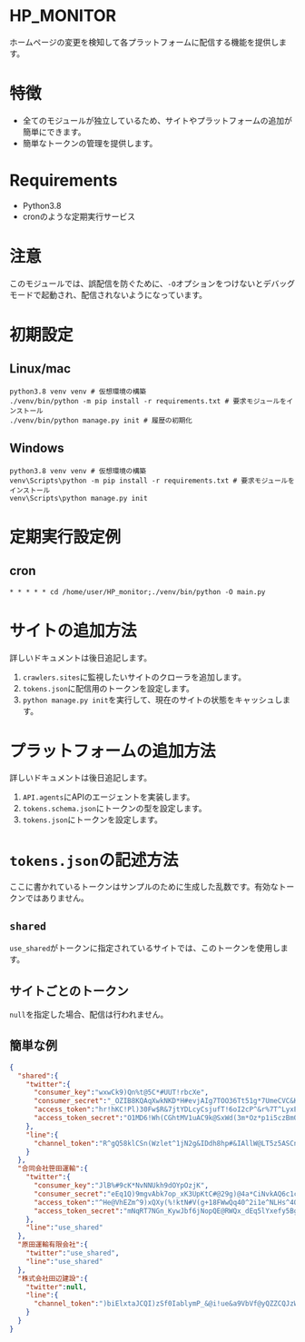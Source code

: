 # HP_MONITOR
ホームページの変更を検知して各プラットフォームに配信する機能を提供します。

# 特徴
* 全てのモジュールが独立しているため、サイトやプラットフォームの追加が簡単にできます。
* 簡単なトークンの管理を提供します。

# Requirements
* Python3.8
* cronのような定期実行サービス

# 注意
このモジュールでは、誤配信を防ぐために、`-O`オプションをつけないとデバッグモードで起動され、配信されないようになっています。

# 初期設定
## Linux/mac
```shell script
python3.8 venv venv # 仮想環境の構築
./venv/bin/python -m pip install -r requirements.txt # 要求モジュールをインストール
./venv/bin/python manage.py init # 履歴の初期化
```
## Windows
```shell script
python3.8 venv venv # 仮想環境の構築
venv\Scripts\python -m pip install -r requirements.txt # 要求モジュールをインストール
venv\Scripts\python manage.py init
```

# 定期実行設定例
## cron
```text
* * * * * cd /home/user/HP_monitor;./venv/bin/python -O main.py
```

# サイトの追加方法
詳しいドキュメントは後日追記します。

1. `crawlers.sites`に監視したいサイトのクローラを追加します。
2. `tokens.json`に配信用のトークンを設定します。
3. `python manage.py init`を実行して、現在のサイトの状態をキャッシュします。

# プラットフォームの追加方法
詳しいドキュメントは後日追記します。

1. `API.agents`にAPIのエージェントを実装します。
2. `tokens.schema.json`にトークンの型を設定します。
3. `tokens.json`にトークンを設定します。

# `tokens.json`の記述方法
ここに書かれているトークンはサンプルのために生成した乱数です。有効なトークンではありません。

## `shared`
`use_shared`がトークンに指定されているサイトでは、このトークンを使用します。

## サイトごとのトークン
`null`を指定した場合、配信は行われません。

## 簡単な例
```json
{
  "shared":{
    "twitter":{
      "consumer_key":"wxwCk9)Qn%t@5C*#UUT!rbcXe",
      "consumer_secret":"_OZIB8KQAqXwkNKD*H#evjAIg7TOO36Tt51g*7UmeCVC&K6i!2",
      "access_token":"hr!hKC!Pl)30Fw$R&7jtYDLcyCsjufT!6oI2cP^&r%7T^LyxEg",
      "access_token_secret":"O1MD6!Wh(CGhtMV1uAC9k@SxWd(3m*Oz*p1i5czBmO1!f"
    },
    "line":{
      "channel_token":"R^gQ58klCSn(Wzlet^1jN2g&IDdh8hp#&IAllW@LT5z5ASCnMxf5$_B8e)QEAs00W3@$ncQv8Uzec#%Qy)lcWeaz7^CFe5X!)@T&$yV25GXhB!5+rg3w%whRhHKKnIo7M!dIJQ_qbvfC#Q*bmNZKAn9ne76KyYzPMrjLih3ycAS%"
    }
  },
  "合同会社笹田運輸":{
    "twitter":{
      "consumer_key":"JlB%#9cK*NvNNUkh9dOYpOzjK",
      "consumer_secret":"eEq1Q)9mgvAbk7op_xK3UpKtC#@29g)@4a*CiNvkAQ6c1cq9RE",
      "access_token":"^He@VhEZm^9)xQXy(%!ktN#V(g+18FWwQq40^2i1e^NLHs^4Ox",
      "access_token_secret":"mNqRT7NGn_KywJbf6jNopQE@RWQx_dEq5lYxefy5BgLMc"
    },
    "line":"use_shared"
  },
  "原田運輸有限会社":{
    "twitter":"use_shared",
    "line":"use_shared"
  },
  "株式会社田辺建設":{
    "twitter":null,
    "line":{
      "channel_token":")biElxtaJCQI)zSf0IablymP_&@i!ue&a9VbVf@yQZZCQJzWLV!7F!^$gUgy%xdBvh1rCNp)LBPv1qXOp(lK)BmBy7ZYXbqIdVt6fYkyTJFkScmUmzkU7oZlaK()@G)icr*(x*W9R&#^xEH5L8Fc7N*kq9hBb^0muTH5wSjWQ+2X"
    }
  }
}
```
